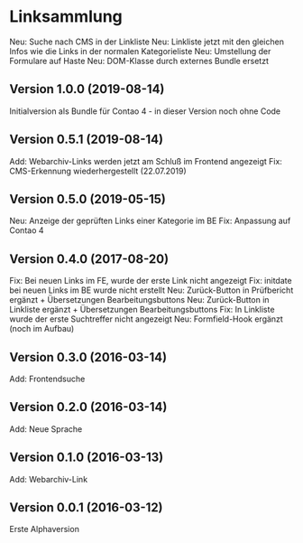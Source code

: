 # Linksammlung

Neu: Suche nach CMS in der Linkliste
Neu: Linkliste jetzt mit den gleichen Infos wie die Links in der normalen Kategorieliste
Neu: Umstellung der Formulare auf Haste
Neu: DOM-Klasse durch externes Bundle ersetzt

## Version 1.0.0 (2019-08-14)

Initialversion als Bundle für Contao 4 - in dieser Version noch ohne Code

## Version 0.5.1 (2019-08-14)

Add: Webarchiv-Links werden jetzt am Schluß im Frontend angezeigt
Fix: CMS-Erkennung wiederhergestellt (22.07.2019)

## Version 0.5.0 (2019-05-15)

Neu: Anzeige der geprüften Links einer Kategorie im BE
Fix: Anpassung auf Contao 4

## Version 0.4.0 (2017-08-20)

Fix: Bei neuen Links im FE, wurde der erste Link nicht angezeigt
Fix: initdate bei neuen Links im BE wurde nicht erstellt
Neu: Zurück-Button in Prüfbericht ergänzt + Übersetzungen Bearbeitungsbuttons
Neu: Zurück-Button in Linkliste ergänzt + Übersetzungen Bearbeitungsbuttons
Fix: In Linkliste wurde der erste Suchtreffer nicht angezeigt
Neu: Formfield-Hook ergänzt (noch im Aufbau)
 
## Version 0.3.0 (2016-03-14)

Add: Frontendsuche

## Version 0.2.0 (2016-03-14)

Add: Neue Sprache

## Version 0.1.0 (2016-03-13)

Add: Webarchiv-Link

## Version 0.0.1 (2016-03-12)

Erste Alphaversion
